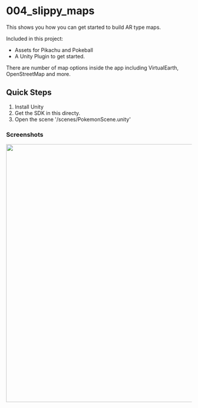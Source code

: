# 004_slippy_maps

This shows you how you can get started to build AR type maps.

Included in this project:

- Assets for Pikachu and Pokeball
- A Unity Plugin to get started.

There are number of map options inside the app including VirtualEarth, OpenStreetMap and more.

## Quick Steps

1. Install Unity
2. Get the SDK in this directy.
3. Open the scene '/scenes/PokemonScene.unity'

### Screenshots

<img src="../screenshots/004/001.jpg" width="700px">
